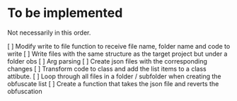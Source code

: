 # To be implemented

Not necessarily in this order.

[ ] Modify write to file function to receive file name, folder name and code to write
[ ] Write files with the same structure as the target project but under a folder obs
[ ] Arg parsing
[ ] Create json files with the corresponding changes
[ ] Transform code to class and add the list items to a class attibute.
[ ] Loop through all files in a folder / subfolder when creating the obfuscate list
[ ] Create a function that takes the json file and reverts the obfuscation
